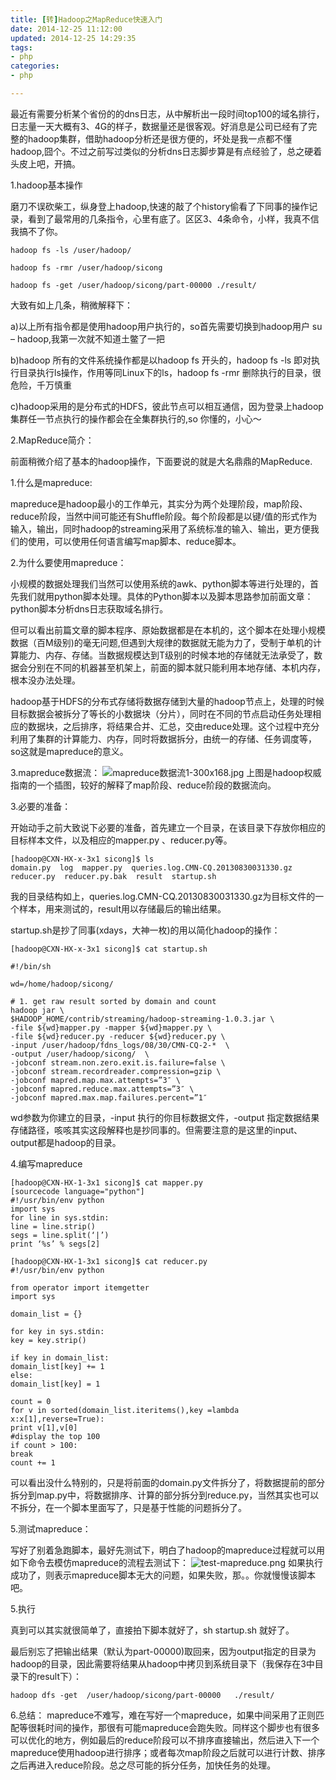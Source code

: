 ```yaml
---
title: [转]Hadoop之MapReduce快速入门
date: 2014-12-25 11:12:00
updated: 2014-12-25 14:29:35
tags: 
- php
categories: 
- php

---
```

最近有需要分析某个省份的的dns日志，从中解析出一段时间top100的域名排行，日志量一天大概有3、4G的样子，数据量还是很客观。好消息是公司已经有了完整的hadoop集群，借助hadoop分析还是很方便的，坏处是我一点都不懂hadoop,囧个。不过之前写过类似的分析dns日志脚步算是有点经验了，总之硬着头皮上吧，开搞。

1.hadoop基本操作

磨刀不误砍柴工，纵身登上hadoop,快速的敲了个history偷看了下同事的操作记录，看到了最常用的几条指令，心里有底了。区区3、4条命令，小样，我真不信我搞不了你。

    hadoop fs -ls /user/hadoop/
    
    hadoop fs -rmr /user/hadoop/sicong
    
    hadoop fs -get /user/hadoop/sicong/part-00000 ./result/

大致有如上几条，稍微解释下：


<!--more-->


a)以上所有指令都是使用hadoop用户执行的，so首先需要切换到hadoop用户 su – hadoop,我第一次就不知道土鳖了一把

b)hadoop 所有的文件系统操作都是以hadoop fs 开头的，hadoop fs -ls 即对执行目录执行ls操作，作用等同Linux下的ls，hadoop fs -rmr 删除执行的目录，很危险，千万慎重

c)hadoop采用的是分布式的HDFS，彼此节点可以相互通信，因为登录上hadoop集群任一节点执行的操作都会在全集群执行的,so 你懂的，小心～

2.MapReduce简介：

前面稍微介绍了基本的hadoop操作，下面要说的就是大名鼎鼎的MapReduce.

1.什么是mapreduce:

mapreduce是hadoop最小的工作单元，其实分为两个处理阶段，map阶段、reduce阶段，当然中间可能还有Shuffle阶段。每个阶段都是以键/值的形式作为输入，输出，同时hadoop的streaming采用了系统标准的输入、输出，更方便我们的使用，可以使用任何语言编写map脚本、reduce脚本。

2.为什么要使用mapreduce：

小规模的数据处理我们当然可以使用系统的awk、python脚本等进行处理的，首先我们就用python脚本处理。具体的Python脚本以及脚本思路参加前面文章：python脚本分析dns日志获取域名排行。

但可以看出前篇文章的脚本程序、原始数据都是在本机的，这个脚本在处理小规模数据（百M级别)的毫无问题,但遇到大规律的数据就无能为力了，受制于单机的计算能力、内存、存储。当数据规模达到T级别的时候本地的存储就无法承受了，数据会分别在不同的机器甚至机架上，前面的脚本就只能利用本地存储、本机内存，根本没办法处理。

hadoop基于HDFS的分布式存储将数据存储到大量的hadoop节点上，处理的时候目标数据会被拆分了等长的小数据块（分片），同时在不同的节点启动任务处理相应的数据块，之后排序，将结果合并、汇总，交由reduce处理。这个过程中充分利用了集群的计算能力、内存，同时将数据拆分，由统一的存储、任务调度等，so这就是mapreduce的意义。

3.mapreduce数据流：
![mapreduce数据流1-300x168.jpg][1]
上图是hadoop权威指南的一个插图，较好的解释了map阶段、reduce阶段的数据流向。

3.必要的准备：

开始动手之前大致说下必要的准备，首先建立一个目录，在该目录下存放你相应的目标样本文件，以及相应的mapper.py 、reducer.py等。

    [hadoop@CXN-HX-x-3x1 sicong]$ ls
    domain.py  log  mapper.py  queries.log.CMN-CQ.20130830031330.gz  reducer.py  reducer.py.bak  result  startup.sh

我的目录结构如上，queries.log.CMN-CQ.20130830031330.gz为目标文件的一个样本，用来测试的，result用以存储最后的输出结果。

startup.sh是抄了同事(xdays，大神一枚)的用以简化hadoop的操作：

    [hadoop@CXN-HX-x-3x1 sicong]$ cat startup.sh
    
    #!/bin/sh
    
    wd=/home/hadoop/sicong/
    
    # 1. get raw result sorted by domain and count
    hadoop jar \
    $HADOOP_HOME/contrib/streaming/hadoop-streaming-1.0.3.jar \
    -file ${wd}mapper.py -mapper ${wd}mapper.py \
    -file ${wd}reducer.py -reducer ${wd}reducer.py \
    -input /user/hadoop/fdns_logs/08/30/CMN-CQ-2-*  \
    -output /user/hadoop/sicong/  \
    -jobconf stream.non.zero.exit.is.failure=false \
    -jobconf stream.recordreader.compression=gzip \
    -jobconf mapred.map.max.attempts=”3″ \
    -jobconf mapred.reduce.max.attempts=”3″ \
    -jobconf mapred.max.map.failures.percent=”1″

wd参数为你建立的目录，-input 执行的你目标数据文件，-output 指定数据结果存储路径，咳咳其实这段解释也是抄同事的。但需要注意的是这里的input、output都是hadoop的目录。

4.编写mapreduce

    [hadoop@CXN-HX-1-3x1 sicong]$ cat mapper.py
    [sourcecode language="python"]
    #!/usr/bin/env python
    import sys
    for line in sys.stdin:
    line = line.strip()
    segs = line.split(‘|’)
    print ‘%s’ % segs[2]
    
    [hadoop@CXN-HX-1-3x1 sicong]$ cat reducer.py
    #!/usr/bin/env python
    
    from operator import itemgetter
    import sys
    
    domain_list = {}
    
    for key in sys.stdin:
    key = key.strip()
    
    if key in domain_list:
    domain_list[key] += 1
    else:
    domain_list[key] = 1
    
    count = 0
    for v in sorted(domain_list.iteritems(),key =lambda x:x[1],reverse=True):
    print v[1],v[0]
    #display the top 100
    if count > 100:
    break
    count += 1

可以看出没什么特别的，只是将前面的domain.py文件拆分了，将数据提前的部分拆分到map.py中，将数据排序、计算的部分拆分到reduce.py，当然其实也可以不拆分，在一个脚本里面写了，只是基于性能的问题拆分了。

5.测试mapreduce：

写好了别着急跑脚本，最好先测试下，明白了hadoop的mapreduce过程就可以用如下命令去模仿mapreduce的流程去测试下：
![test-mapreduce.png][2]
如果执行成功了，则表示mapreduce脚本无大的问题，如果失败，那。。你就慢慢该脚本吧。

5.执行

真到可以其实就很简单了，直接拍下脚本就好了，sh startup.sh 就好了。

最后别忘了把输出结果（默认为part-00000)取回来，因为output指定的目录为hadoop的目录，因此需要将结果从hadoop中拷贝到系统目录下（我保存在3中目录下的result下）：

`hadoop dfs -get  /user/hadoop/sicong/part-00000   ./result/`

6.总结：
mapreduce不难写，难在写好一个mapreduce，如果中间采用了正则匹配等很耗时间的操作，那很有可能mapreduce会跑失败。同样这个脚步也有很多可以优化的地方，例如最后的reduce阶段可以不排序直接输出，然后进入下一个mapreduce使用hadoop进行排序；或者每次map阶段之后就可以进行计数、排序之后再进入reduce阶段。总之尽可能的拆分任务，加快任务的处理。


  [1]: https://imgs.gnux.cn/usr/uploads/2014/12/881910644.jpg
  [2]: https://imgs.gnux.cn/usr/uploads/2014/12/2608033351.png